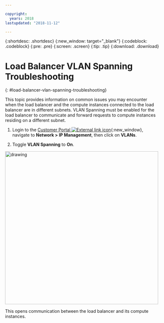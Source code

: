 ```yaml
---

copyright:
  years: 2018
lastupdated: "2018-11-12"

---
```


{:shortdesc: .shortdesc}
{:new_window: target="_blank"}
{:codeblock: .codeblock}
{:pre: .pre}
{:screen: .screen}
{:tip: .tip}
{:download: .download}

# Load Balancer VLAN Spanning Troubleshooting
{: #load-balancer-vlan-spanning-troubleshooting}

This topic provides information on common issues you may encounter when the load balancer and the compute instances connected to the load balancer are in different subnets. VLAN Spanning must be enabled for the load balancer to communicate and forward requests to compute instances residing on a different subnet.

1. Login to the [Customer Portal ![External link icon](../../icons/launch-glyph.svg "External link icon")](https://control.softlayer.com){:new_window}, navigate to **Network > IP Management**, then click on **VLANs**.

2. Toggle **VLAN Spanning** to **On**.

<img src="images/vlan-spanning.png" alt="drawing" style="width: 500px;"/>

This opens communication between the load balancer and its compute instances.